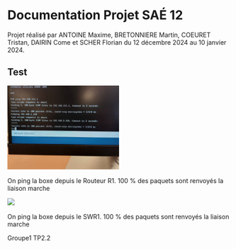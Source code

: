 # Documentation Projet SAÉ 12

Projet réalisé par ANTOINE Maxime, BRETONNIERE Martin, COEURET Tristan, DAIRIN Come et SCHER Florian du 12 décembre 2024 au 10 janvier 2024.

## Test

<img src="20250108_163952.jpg" width=50%>

On ping la boxe depuis le Routeur R1. 100 % des paquets sont renvoyés la liaison marche

<img src="20250108_164049.jpg" width=50%>

On ping la boxe depuis le SWR1. 100 % des paquets sont renvoyés la liaison marche

Groupe1 TP2.2